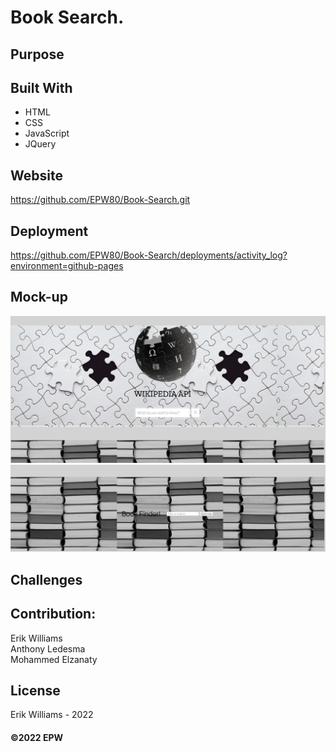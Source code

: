 # Book Search.

## Purpose

## Built With

- HTML
- CSS
- JavaScript
- JQuery

## Website

https://github.com/EPW80/Book-Search.git

## Deployment

https://github.com/EPW80/Book-Search/deployments/activity_log?environment=github-pages

## Mock-up

![Book-Search: Erik Williams](/assets/images/projectPhoto.jpg)
![Book-Search: Erik Williams](/assets/images/projectPhoto2.jpg)

## Challenges

## Contribution:

Erik Williams
<br />
Anthony Ledesma
<br />
Mohammed Elzanaty

## License

Erik Williams - 2022

#### ©️2022 EPW
